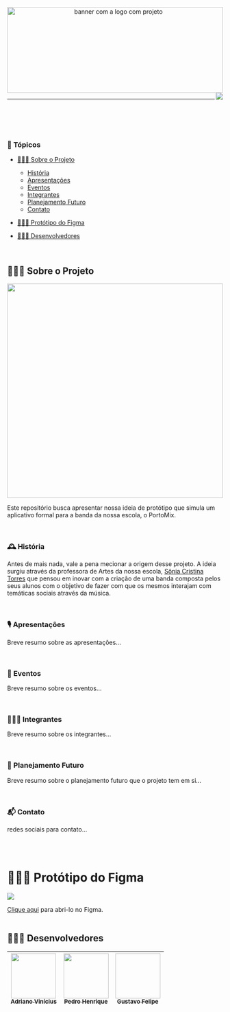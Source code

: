 <header id="cabecario">

  <img src="" height="200px" width="100%" alt="banner com a logo com projeto"/>
  <img src="http://img.shields.io/static/v1?label=STATUS&message=EM%20DESENVOLVIMENTO&color=RED&style=for-the-badge" align="right" >
  <hr>

</header>

<br>

<main>
  <h3 id="topicos">📜 Tópicos</h3>

  - [👨🏾‍🏫 Sobre o Projeto](#sobre-o-projeto)
    - [História](#historia)
    - [Apresentações](#apresentacoes)
    - [Eventos](#eventos)
    - [Integrantes](#integrantes)
    - [Planejamento Futuro](#planejamento-futuro)
    - [Contato](#contato)

  - [👨🏾‍🎨 Protótipo do Figma](#prototipo-figma)

  - [👨🏾‍💻 Desenvolvedores](#equipe)

  <br>

  <h2 id="sobre-o-projeto">👨🏾‍🏫 Sobre o Projeto</h2>

  <img src="" height="500px" width="100%">

  Este repositório busca apresentar nossa ideia de protótipo que simula um aplicativo formal para a banda da nossa escola, o PortoMix.

  <br>

  <h3 id="historia">🕰 História</h3>

  Antes de mais nada, vale a pena mecionar a origem desse projeto. A ideia surgiu através da professora de Artes da nossa escola, [Sônia Cristina Torres](https://www.instagram.com/soniachristnak/) que pensou em inovar com a criação de uma banda composta pelos seus alunos com o objetivo de fazer com que os mesmos interajam com temáticas sociais através da música. 

  <br>

<h3 id="apresentacoes">🎙 Apresentações</h3>

  <p>
    Breve resumo sobre as apresentações...
  </p>

  <br>
  
  <h3 id="eventos">📣 Eventos</h3>

  <p>
    Breve resumo sobre os eventos...
  </p>

  <br>
  
  <h3 id="integrantes">👩‍👧‍👦 Integrantes</h3>

  <p>
    Breve resumo sobre os integrantes...
  </p>

  <br>
  
  <h3 id="planejamento-futuro">🎯 Planejamento Futuro</h3>

  <p>
    Breve resumo sobre o planejamento futuro que o projeto tem em si...
  </p>

  <br>
  
  <h3 id="contato">📬 Contato</h3>

  <p>
    redes sociais para contato...
  </p>

  <br><br>
  
  <h1 id="prototipo-figma">👨🏾‍🎨 Protótipo do Figma</h1>
  
  <img src="https://github.com/AdrianoBispo/portoMix/blob/master/prototipo-telas.gif">

  <a href="https://www.figma.com/file/GJfiWumXNS0qcfxotTEEnJ/Porto-Mix?node-id=0%3A1&t=dA6rJnVx6nz58wUA-1">Clique aqui</a> para abri-lo no Figma.
  <br><br>
  
<footer>
  
  <h2 id="desenvolvedores">👨🏾‍💻 Desenvolvedores</h2>
  
| [<img src="https://avatars.githubusercontent.com/u/83666455?v=4" width="105px" height="105px"><br><sub>Adriano Vinícius</sub>](https://www.linkedin.com/in/adriano-vin%C3%ADcius-bispoda-silva-85293a240/) | [<img src="https://cdn.discordapp.com/attachments/743927816021737565/1033537623379161198/IMG-20221022-WA0041.jpg" width="105px" height="105px"><br><sub>Pedro Henrique</sub>](https://www.linkedin.com/in/pedro-henrique-125a49184/) | [<img foto de gustavo width="105px" height="105px"><br><sub>Gustavo Felipe</sub>](https://www.instagram.com/gustav0felip.b/) |
|----------|----------|----------|

</footer>

